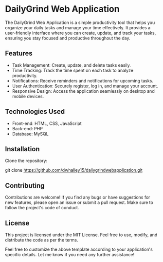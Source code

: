 # DailyGrind Web Application

The DailyGrind Web Application is a simple productivity tool that helps you organize your daily tasks and manage your time effectively. It provides a user-friendly interface where you can create, update, and track your tasks, ensuring you stay focused and productive throughout the day.

## Features

- Task Management: Create, update, and delete tasks easily.
- Time Tracking: Track the time spent on each task to analyze productivity.
- Notifications: Receive reminders and notifications for upcoming tasks.
- User Authentication: Securely register, log in, and manage your account.
- Responsive Design: Access the application seamlessly on desktop and mobile devices.

## Technologies Used

- Front-end: HTML, CSS, JavaScript
- Back-end: PHP
- Database: MySQL

## Installation

Clone the repository:

git clone https://github.com/dwhalley15/daliygrindwebapplication.git

## Contributing

Contributions are welcome! If you find any bugs or have suggestions for new features, please open an issue or submit a pull request. Make sure to follow the project's code of conduct.

## License

This project is licensed under the MIT License. Feel free to use, modify, and distribute the code as per the terms.

Feel free to customize the above template according to your application's specific details. Let me know if you need any further assistance!





